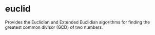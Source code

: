 # euclid
Provides the Euclidian and Extended Euclidian algorithms for finding the greatest common divisor (GCD) of two numbers.
